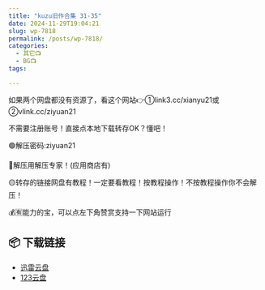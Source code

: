```yaml
---
title: "kuzu旧作合集 31-35"
date: 2024-11-29T19:04:21
slug: wp-7818
permalink: /posts/wp-7818/
categories:
  - 其它📺
  - BG📺
tags:

---
```


如果两个网盘都没有资源了，看这个网站👉①link3.cc/xianyu21或②vlink.cc/ziyuan21

不需要注册账号！直接点本地下载转存OK？懂吧！

🟢解压密码:ziyuan21

🔵解压用解压专家！(应用商店有)

🟡转存的链接网盘有教程！一定要看教程！按教程操作！不按教程操作你不会解压！

💰🈶能力的宝，可以点左下角赞赏支持一下网站运行

## 📦 下载链接
- [迅雷云盘](https://blziyuan21.com/pay-download/7818?key=4b6eb04c8b&down_id=0)
- [123云盘](https://blziyuan21.com/pay-download/7818?key=4b6eb04c8b&down_id=1)

